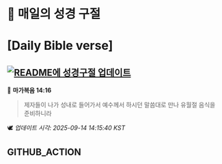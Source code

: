 # 🙏 매일의 성경 구절
# [Daily Bible verse]
## [![README에 성경구절 업데이트](https://github.com/DONGSUKA/first_test/actions/workflows/update-readme-bible.yml/badge.svg)](https://github.com/DONGSUKA/first_test/actions/workflows/update-readme-bible.yml)
<!-- START_BIBLE_VERSE -->
📖 **마가복음 14:16**
> 제자들이 나가 성내로 들어가서 예수께서 하시던 말씀대로 만나 유월절 음식을 준비하니라

🕊️ _업데이트 시각: 2025-09-14 14:15:40 KST_
  <!-- END_BIBLE_VERSE -->
## GITHUB_ACTION
